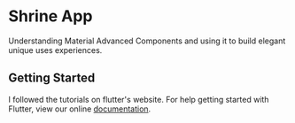 # Shrine App

 Understanding Material Advanced Components and using it to build elegant unique uses experiences. 

## Getting Started
I followed the tutorials on flutter's website.
For help getting started with Flutter, view our online
[documentation](https://flutter.io/).
